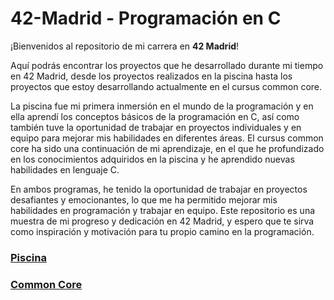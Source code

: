 # 42-Madrid - Programación en C

¡Bienvenidos al repositorio de mi carrera en **42 Madrid**!

Aquí podrás encontrar los proyectos que he desarrollado durante mi tiempo en 42 Madrid, desde los proyectos realizados en la piscina hasta los proyectos que estoy desarrollando actualmente en el cursus common core.

La piscina fue mi primera inmersión en el mundo de la programación y en ella aprendí los conceptos básicos de la programación en C, así como también tuve la oportunidad de trabajar en proyectos individuales y en equipo para mejorar mis habilidades en diferentes áreas. El cursus common core ha sido una continuación de mi aprendizaje, en el que he profundizado en los conocimientos adquiridos en la piscina y he aprendido nuevas habilidades en lenguaje C.

En ambos programas, he tenido la oportunidad de trabajar en proyectos desafiantes y emocionantes, lo que me ha permitido mejorar mis habilidades en programación y trabajar en equipo. Este repositorio es una muestra de mi progreso y dedicación en 42 Madrid, y espero que te sirva como inspiración y motivación para tu propio camino en la programación.

### [Piscina](https://github.com/ccalvop/42-Madrid/tree/main/42-Piscina)

### [Common Core](https://github.com/ccalvop/42-Madrid/tree/main/42-CommonCore)
